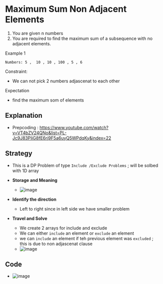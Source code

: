 # Maximum Sum Non Adjacent Elements

1. You are given n numbers
2. You are required to find the maximum sum of a subsequence with no adjacent elements.

Example 1
````
Numbers: 5 ,  10 , 10 , 100 , 5 , 6
````
Constraint:
- We can not pick 2 numbers adjascenat to each other 

Expectation 
- find the maximum som of elements 



## Explanation 
- Prepcoding : https://www.youtube.com/watch?v=VT4bZV24QNo&list=PL-Jc9J83PIiG8fE6rj9F5a6uyQ5WPdqKy&index=22 

## Strategy 
  - This is a DP Problem of type `Include /Exclude Problems` ; will be solbed with 1D array
  - **Storage and Meaning** 
     -  ![image](https://user-images.githubusercontent.com/8110582/171249756-413bab5b-fe34-4a14-9d14-ba09e7578bd5.png)

  - **Identify the direction** 
     -  Left to right since in left side we have smaller problem 
    
  - **Travel and Solve** 
     - We create 2 arrays for include and exclude 
     - We can either `include` an element or `exclude` an element
     - we can `include` an element if teh previous element was `excluded` ; this is due to non adjascenat clause 
     - ![image](https://user-images.githubusercontent.com/8110582/171257952-b4d40e9e-6692-4699-b933-90bea58a0754.png)

## Code
 -  ![image](https://user-images.githubusercontent.com/8110582/171258004-658de09e-46c8-4747-bc4e-444c94ef06b6.png)


